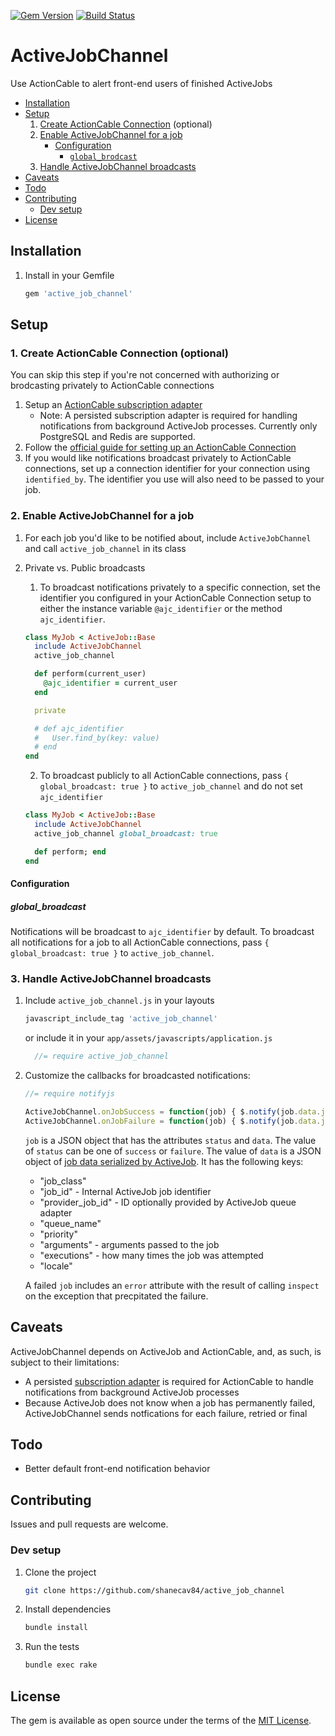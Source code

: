 [![Gem Version](https://badge.fury.io/rb/active_job_channel.svg)](https://badge.fury.io/rb/active_job_channel)
[![Build Status](https://travis-ci.org/shanecav84/active_job_channel.svg?branch=master)](https://travis-ci.org/shanecav84/active_job_channel)

# ActiveJobChannel
Use ActionCable to alert front-end users of finished ActiveJobs

* [Installation](#installation)
* [Setup](#setup)
  1. [Create ActionCable Connection](#create-connection) (optional)
  2. [Enable ActiveJobChannel for a job](#enable-active_job_channel)
      * [Configuration](#configuration)
        * [`global_brodcast`](#global_broadcast)
  3. [Handle ActiveJobChannel broadcasts](#handle-broadcasts)
* [Caveats](#caveats)
* [Todo](#todo)
* [Contributing](#contributing)
    * [Dev setup](#dev-setup)
* [License](#license)

## Installation
1. Install in your Gemfile

    ```ruby
    gem 'active_job_channel'
    ```

## Setup

### <a name="create-connection"></a> 1. Create ActionCable Connection (optional)

You can skip this step if you're not concerned with authorizing or brodcasting 
privately to ActionCable connections

1. Setup an [ActionCable subscription adapter](http://edgeguides.rubyonrails.org/action_cable_overview.html#subscription-adapter)
    * Note: A persisted subscription adapter is required for handling notifications
    from background ActiveJob processes. Currently only PostgreSQL and Redis
    are supported.
2. Follow the [official guide for setting up an ActionCable Connection](http://guides.rubyonrails.org/action_cable_overview.html#server-side-components-connections)
3. If you would like notifications broadcast privately to ActionCable 
    connections, set up a connection identifier for your connection using 
    `identified_by`. The identifier you use will also need to be passed to your 
    job.

### <a name="enable-active_job_channel"></a> 2. Enable ActiveJobChannel for a job
1. For each job you'd like to be notified about, include `ActiveJobChannel` and 
    call `active_job_channel` in its class
2. Private vs. Public broadcasts
    1. To broadcast notifications privately to a specific connection, set the 
    identifier you configured in your ActionCable Connection setup to either 
    the instance variable `@ajc_identifier` or the method `ajc_identifier`. 
    
    ```ruby
    class MyJob < ActiveJob::Base
      include ActiveJobChannel
      active_job_channel
    
      def perform(current_user)
        @ajc_identifier = current_user
      end
    
      private
    
      # def ajc_identifier
      #   User.find_by(key: value)
      # end
    end
    ```
    
    2. To broadcast publicly to all ActionCable connections, pass 
    `{ global_broadcast: true }` to `active_job_channel` and do not set `ajc_identifier`
    
    ```ruby
    class MyJob < ActiveJob::Base
      include ActiveJobChannel
      active_job_channel global_broadcast: true
    
      def perform; end
    end
    ```


#### Configuration

##### global_broadcast

Notifications will be broadcast to `ajc_identifier` by default. To broadcast
all notifications for a job to all ActionCable connections, pass 
`{ global_broadcast: true }` to `active_job_channel`.

### <a name="handle-broadcasts"></a> 3. Handle ActiveJobChannel broadcasts

1. Include `active_job_channel.js` in your layouts

    ```ruby
    javascript_include_tag 'active_job_channel'
    ```

    or include it in your `app/assets/javascripts/application.js`

    ```javascript
      //= require active_job_channel
    ```

2. Customize the callbacks for broadcasted notifications:

    ```javascript
    //= require notifyjs

    ActiveJobChannel.onJobSuccess = function(job) { $.notify(job.data.job_class + ' succeeded!') }; 
    ActiveJobChannel.onJobFailure = function(job) { $.notify(job.data.job_class + ' failed!') };
    ```

    `job` is a JSON object that has the attributes `status` and `data`. The value
    of `status` can be one of `success` or `failure`. The value of `data` is a
    JSON object of [job data serialized by ActiveJob](https://github.com/rails/rails/blob/649f19cab1d4dd805c915912ede29c86655084cd/activejob/lib/active_job/core.rb#L79). 
    It has the following keys:
    - "job_class"
    - "job_id" - Internal ActiveJob job identifier
    - "provider_job_id" - ID optionally provided by ActiveJob queue adapter
    - "queue_name"
    - "priority"
    - "arguments" - arguments passed to the job
    - "executions" - how many times the job was attempted
    - "locale"

    A failed `job` includes an `error` attribute with the result of calling
    `inspect` on the exception that precpitated the failure.


## Caveats
ActiveJobChannel depends on ActiveJob and ActionCable, and, as such, is
subject to their limitations:

* A persisted [subscription adapter](http://guides.rubyonrails.org/action_cable_overview.html#subscription-adapter)
is required for ActionCable to handle notifications from background 
ActiveJob processes
* Because ActiveJob does not know when a job has permanently failed, 
ActiveJobChannel sends notfications for each failure, retried or final

## Todo
- Better default front-end notification behavior

## Contributing
   
Issues and pull requests are welcome.

### Dev setup

1. Clone the project
   ```bash
   git clone https://github.com/shanecav84/active_job_channel
   ```
2. Install dependencies
   ```bash
   bundle install
   ```
3. Run the tests
   ```bash
   bundle exec rake
   ```

## License
The gem is available as open source under the terms of the [MIT License](http://opensource.org/licenses/MIT).
